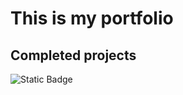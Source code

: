 # This is my portfolio  

## Completed projects  

![Static Badge](https://img.shields.io/badge/Password_Generator-Operational-green?logo=github&labelColor=black&link=https%3A%2F%2Frycunn904.github.io%2Fpassword_generator%2F)
